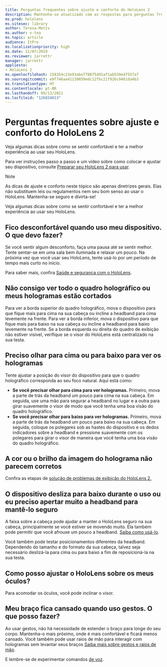 ```yaml
---
title: Perguntas frequentes sobre ajuste e conforto do HoloLens 2
description: Mantenha-se atualizado com as respostas para perguntas frequentes sobre como ajustar o HoloLens 2 e se sentir confortável em experiências de realidade misturada.
ms.prod: hololens
ms.sitesec: library
author: Teresa-Motiv
ms.author: v-tea
ms.topic: article
audience: ItPro
ms.localizationpriority: high
ms.date: 11/07/2019
ms.reviewer: jarrettr
manager: jarrettr
appliesto:
- HoloLens 2
ms.openlocfilehash: 158354c23e93abe770875491af1ab559e47557a7
ms.sourcegitcommit: e9f746aa41139859edc12fbc21f926c9461da4b3
ms.translationtype: HT
ms.contentlocale: pt-BR
ms.lasthandoff: 09/13/2021
ms.locfileid: "126034013"
---
```

# <a name="hololens-2-fit-and-comfort-frequently-asked-questions"></a>Perguntas frequentes sobre ajuste e conforto do HoloLens 2

Veja algumas dicas sobre como se sentir confortável e ter a melhor experiência ao usar seu HoloLens.

Para ver instruções passo a passo e um vídeo sobre como colocar e ajustar seu dispositivo, consulte [Preparar seu HoloLens 2 para usar](hololens2-setup.md).

> [!NOTE]
> As dicas de ajuste e conforto neste tópico são apenas diretrizes gerais. Elas não substituem leis ou regulamentos nem seu bom senso ao usar o HoloLens. Mantenha-se seguro e divirta-se!

Veja algumas dicas sobre como se sentir confortável e ter a melhor experiência ao usar seu HoloLens.

## <a name="im-experiencing-discomfort-when-i-use-my-device-what-should-i-do"></a>Fico desconfortável quando uso meu dispositivo. O que devo fazer?

Se você sentir algum desconforto, faça uma pausa até se sentir melhor. Tente sentar-se em uma sala bem iluminada e relaxar um pouco. Na próxima vez que você usar seu HoloLens, tente usá-lo por um período de tempo mais curto no início.

Para saber mais, confira [Saúde e segurança com o HoloLens](https://go.microsoft.com/fwlink/p/?LinkId=746661).

## <a name="i-cant-see-the-whole-holographic-frame-or-my-holograms-are-cut-off"></a>Não consigo ver todo o quadro holográfico ou meus hologramas estão cortados

Para ver a borda superior do quadro holográfico, mova o dispositivo para que fique mais para cima na sua cabeça ou incline a headband para cima levemente na frente. Para ver a borda inferior, mova o dispositivo para que fique mais para baixo na sua cabeça ou incline a headband para baixo levemente na frente. Se a borda esquerda ou direita do quadro de exibição não estiver visível, verifique se o visor do HoloLens está centralizado na sua testa.

## <a name="i-need-to-look-up-or-down-to-see-holograms"></a>Preciso olhar para cima ou para baixo para ver os hologramas

Tente ajustar a posição do visor do dispositivo para que o quadro holográfico corresponda ao seu foco natural. Aqui está como:

- **Se você precisar olhar para cima para ver hologramas.** Primeiro, mova a parte de trás da headband um pouco para cima na sua cabeça. Em seguida, use uma mão para segurar a headband no lugar e a outra para girar suavemente o visor de modo que você tenha uma boa visão do quadro holográfico.
- **Se você precisar olhar para baixo para ver hologramas.** Primeiro, mova a parte de trás da headband um pouco para baixo na sua cabeça. Em seguida, coloque os polegares sob as hastes do dispositivo e os dedos indicadores sobre a headband e pressione suavemente com os polegares para girar o visor de maneira que você tenha uma boa visão do quadro holográfico.

## <a name="hologram-image-color-or-brightness-does-not-look-right"></a>A cor ou o brilho da imagem do holograma não parecem corretos

Confira as etapas de [solução de problemas de exibição do HoloLens 2.](hololens2-display.md)

## <a name="the-device-slides-down-when-im-using-it-or-i-need-to-make-the-headband-too-tight-to-keep-it-secure"></a>O dispositivo desliza para baixo durante o uso ou eu preciso apertar muito a headband para mantê-lo seguro

A faixa sobre a cabeça pode ajudar a manter o HoloLens seguro na sua cabeça, principalmente se você estiver se movendo muito. Ela também pode permitir que você afrouxe um pouco a headband. [Saiba como usá-lo](hololens2-setup.md#adjust-fit).

Você também pode testar posicionamentos diferentes da headband. Dependendo do tamanho e do formato da sua cabeça, talvez seja necessário deslizá-la para cima ou para baixo a fim de reposicioná-la na sua testa.

## <a name="how-can-i-adjust-hololens-to-fit-with-my-glasses"></a>Como posso ajustar o HoloLens sobre os meus óculos?

Para acomodar os óculos, você pode inclinar o visor.

## <a name="my-arm-gets-tired-when-i-use-gestures-what-can-i-do"></a>Meu braço fica cansado quando uso gestos. O que posso fazer?

Ao usar gestos, não há necessidade de estender o braço para longe do seu corpo. Mantenha-o mais próximo, onde é mais confortável e ficará menos cansado. Você também pode usar raios de mão para interagir com hologramas sem levantar seus braços [Saiba mais sobre gestos e raios de mão](hololens2-basic-usage.md#the-hand-tracking-frame).

E lembre-se de experimentar comandos [de voz](hololens-cortana.md).
